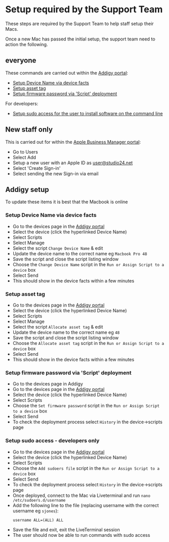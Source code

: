 # Setup required by the Support Team

These steps are required by the Support Team to help staff setup their Macs.

Once a new Mac has passed the initial setup, the support team need to action the following.

## everyone
These commands are carried out within the [Addigy portal](https://prod.addigy.com):

* [Setup Device Name via device facts](#setup-device-name-via-device-facts)
* [Setup asset tag](#setup-asset-tag)
* [Setup firmware password via 'Script' deployment](#setup-firmware-password-via-script-deployment)

For developers:
* [Setup sudo access for the user to install software on the command line](#setup-sudo-access---developers-only)

## New staff only
This is carried out for within the [Apple Business Manager portal](https://business.apple.com/):

* Go to Users
* Select Add
* Setup a new user with an Apple ID as user@studio24.net
* Select 'Create Sign-in'
* Select sending the new Sign-in via email

## Addigy setup 

To update these items it is best that the Macbook is online

### Setup Device Name via device facts
* Go to the devices page in the [Addigy portal](https://prod.addigy.com)
* Select the device (click the hyperlinked Device Name)
* Select Scripts
* Select Manage
* Select the script `Change Device Name` & edit
* Update the device name to the correct name eg `Macbook Pro 48`
* Save the script and close the script listing window
* Choose the `Change Device Name` script in the `Run or Assign Script to a device` box
* Select Send
* This should show in the device facts within a few minutes

### Setup asset tag
* Go to the devices page in the [Addigy portal](https://prod.addigy.com)
* Select the device (click the hyperlinked Device Name)
* Select Scripts
* Select Manage
* Select the script `Allocate asset tag` & edit
* Update the device name to the correct name eg `48`
* Save the script and close the script listing window
* Choose the `Allocate asset tag` script in the `Run or Assign Script to a device` box
* Select Send
* This should show in the device facts within a few minutes


### Setup firmware password via 'Script' deployment
* Go to the devices page in Addigy
* Go to the devices page in the [Addigy portal](https://prod.addigy.com)
* Select the device (click the hyperlinked Device Name)
* Select Scripts
* Choose the `Set firmware password` script in the `Run or Assign Script to a device` box
* Select Send
* To check the deployment process select `History` in the device->scripts page

### Setup sudo access - developers only
* Go to the devices page in the [Addigy portal](https://prod.addigy.com)
* Select the device (click the hyperlinked Device Name)
* Select Scripts
* Choose the `Add sudoers file` script in the `Run or Assign Script to a device` box
* Select Send
* To check the deployment process select `History` in the device->scripts page
* Once deployed, connect to the Mac via Liveterminal and run `nano /etc/sudoers.d/username`
* Add the following line to the file (replacing username with the correct username eg `sjones`):
  ```
  username ALL=(ALL) ALL
  ```
* Save the file and exit, exit the LiveTerminal session
* The user should now be able to run commands with sudo access


